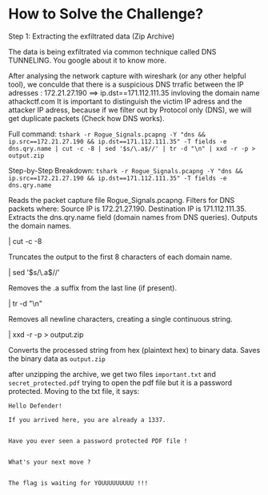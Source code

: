 # How to Solve the Challenge?

Step 1: Extracting the exfiltrated data (Zip Archive) 

The data is being exfiltrated via common technique called DNS TUNNELING. You google about it to know more.

After analysing the network capture with wireshark (or any other helpful tool), we conculde that there is a suspicious DNS trrafic between the IP adresses : 172.21.27.190 ==> ip.dst==171.112.111.35 invloving the domain name athackctf.com
It is important to distinguish the victim IP adress and the attacker IP adress, because if we filter out by Protocol only (DNS), we will get duplicate packets (Check how DNS works).  

Full command:
`tshark -r Rogue_Signals.pcapng -Y "dns && ip.src==172.21.27.190 && ip.dst==171.112.111.35" -T fields -e dns.qry.name | cut -c -8 | sed '$s/\.a$//' | tr -d "\n" | xxd -r -p > output.zip`

Step-by-Step Breakdown:
`tshark -r Rogue_Signals.pcapng -Y "dns && ip.src==172.21.27.190 && ip.dst==171.112.111.35" -T fields -e dns.qry.name`

Reads the packet capture file Rogue_Signals.pcapng.
Filters for DNS packets where:
Source IP is 172.21.27.190.
Destination IP is 171.112.111.35.
Extracts the dns.qry.name field (domain names from DNS queries).
Outputs the domain names.

| cut -c -8

Truncates the output to the first 8 characters of each domain name.

| sed '$s/\.a$//'

Removes the .a suffix from the last line (if present).

| tr -d "\n"

Removes all newline characters, creating a single continuous string.

| xxd -r -p > output.zip

Converts the processed string from hex (plaintext hex) to binary data.
Saves the binary data as `output.zip`

after unzipping the archive, we get two files `important.txt` and `secret_protected.pdf` 
trying to open the pdf file but it is a password protected. Moving to the txt file, it says:
```
Hello Defender!

If you arrived here, you are already a 1337.


Have you ever seen a password protected PDF file !


What's your next move ?


The flag is waiting for YOUUUUUUUUU !!!
``` 



